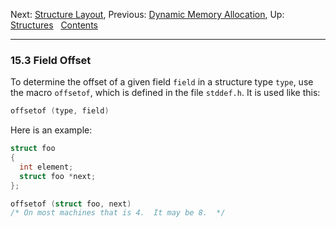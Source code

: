 Next: [Structure Layout](Structure-Layout.md), Previous: [Dynamic
Memory Allocation](Dynamic-Memory-Allocation.md), Up:
[Structures](Structures.md)  
[Contents](index.md#SEC_Contents "Table of contents")  

------------------------------------------------------------------------


### 15.3 Field Offset 


To determine the offset of a given field `field` in a
structure type `type`, use the macro `offsetof`, which is
defined in the file `stddef.h`. It is used like this:

``` C
offsetof (type, field)
```

Here is an example:

``` C
struct foo
{
  int element;
  struct foo *next;
};

offsetof (struct foo, next)
/* On most machines that is 4.  It may be 8.  */
```
